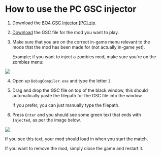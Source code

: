 # How to use the PC GSC injector
1. Download the [BO4 GSC Injector [PC].zip](https://github.com/Jek47/BO4-GSC-Mods/blob/main/Injectors/PC/BO4%20GSC%20Injector%20%5BPC%5D.zip).
2. [Download](https://github.com/Jek47/BO4-GSC-Mods/tree/main/Zombies%20Mods) the GSC file for the mod you want to play.
3. Make sure that you are on the correct in-game menu relevant to the mode that the mod has been made for (not actually in-game yet).

   Example; if you want to inject a zombies mod, make sure you're on the zombies menu:
   
![](https://i.ibb.co/mhkjbD0/Zombies.png)

4. Open up `DebugCompiler.exe` and type the letter `I`.
5. Drag and drop the GSC file on top of the black window, this should automatically paste the filepath for the GSC file into the window.

   If you prefer, you can just manually type the filepath.
   
6. Press `Enter` and you should see some green text that ends with `Injected`, as per the image below.

![](https://i.ibb.co/47tBsf4/Injector.png)

If you see this text, your mod should load in when you start the match. 

If you want to remove the mod, simply close the game and restart it.
